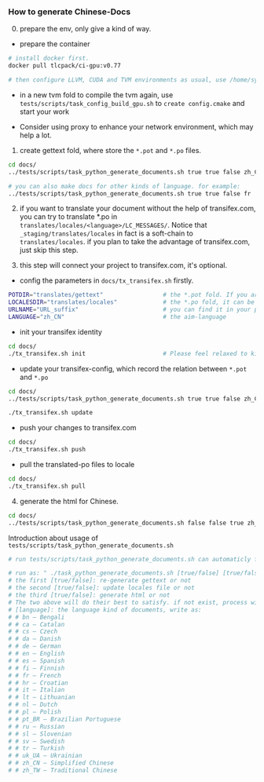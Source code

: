### How to generate Chinese-Docs
0. prepare the env, only give a kind of way.

* prepare the container

```bash
# install docker first.
docker pull tlcpack/ci-gpu:v0.77

# then configure LLVM, CUDA and TVM environments as usual, use /home/syfeng/tvm-upstream/tests/scripts/task_config_build_gpu.sh to create config.cmake
```

* in a new tvm fold to compile the tvm again, use `tests/scripts/task_config_build_gpu.sh` to `create config.cmake` and start your work

* Consider using proxy to enhance your network environment, which may help a lot.

1. create gettext fold, where store the `*.pot` and `*.po` files.

```bash
cd docs/
../tests/scripts/task_python_generate_documents.sh true true false zh_CN 

# you can also make docs for other kinds of language. for example:
../tests/scripts/task_python_generate_documents.sh true true false fr   # for French, You can find out how to use it at the end of the document.
```

2. if you want to translate your document without the help of transifex.com, you can try to translate *.po in `translates/locales/<language>/LC_MESSAGES/`. Notice that `_staging/translates/locales` in fact is a soft-chain to `translates/locales`. if you plan to take the advantage of transifex.com, just skip this step.

3. this step will connect your project to transifex.com, it's optional.

* config the parameters in `docs/tx_transifex.sh` firstly.

```bash
POTDIR="translates/gettext"                 # the *.pot fold. If you are not sure, default is recommended
LOCALESDIR="translates/locales"             # the *.po fold, it can be unexist. If you are not sure, default is recommended
URLNAME="URL_suffix"                        # you can find it in your project in transifex.com, the same as the share-URL suffix.
LANGUAGE="zh_CN"                            # the aim-language
```

* init your transifex identity

```bash
cd docs/
./tx_transifex.sh init                      # Please feel relaxed to kill the process(Ctrl^C) after input API token and finish verification.
```

* update your transifex-config, which record the relation between `*.pot` and `*.po`

```bash
cd docs/
../tests/scripts/task_python_generate_documents.sh true true false zh_CN   # update your gettext(*.pot)

./tx_transifex.sh update                                                    # update transifex-config
```

* push your changes to transifex.com

```bash
cd docs/
./tx_transifex.sh push
```

* pull the translated-po files to locale

```bash
cd docs/
./tx_transifex.sh pull
```

4. generate the html for Chinese.

```bash
cd docs/
../tests/scripts/task_python_generate_documents.sh false false true zh_CN # the _build/html_zh_CN will be created. you can directly deploy to your website.
```

Introduction about usage of `tests/scripts/task_python_generate_documents.sh`

```bash
# run tests/scripts/task_python_generate_documents.sh can automaticly finish this work

# run as: " ./task_python_generate_documents.sh [true/false] [true/false] [true/false] [language] "
# the first [true/false]: re-generate gettext or not
# the second [true/false]: update locales file or not
# the third [true/false]: generate html or not
# The two above will do their best to satisfy. if not exist, process will generate directly.
# [language]: the language kind of documents, write as:
# # bn – Bengali
# # ca – Catalan
# # cs – Czech
# # da – Danish
# # de – German
# # en – English
# # es – Spanish
# # fi – Finnish
# # fr – French
# # hr – Croatian
# # it – Italian
# # lt – Lithuanian
# # nl – Dutch
# # pl – Polish
# # pt_BR – Brazilian Portuguese
# # ru – Russian
# # sl – Slovenian
# # sv – Swedish
# # tr – Turkish
# # uk_UA – Ukrainian
# # zh_CN – Simplified Chinese
# # zh_TW – Traditional Chinese
```


<!-- 
#### The following document show the original method, it has been abondoned
1. generate `gettext` fold

    ```bash
    cd docs/
    make -j20 gettext

    # you will find a fold named "locale" generated in docs/_build/ 
    ```

2. create `*.po` files

    ```bash
    cd docs/_staging/
    sphinx-intl update -p _build/locale/ -l zh_CN -l en   # It will set up internationalization support for English and Chinese

    # then docs/_staging/locale will be generated. For the Chinese manual, we only need to translate docs/_staging/locale/zh_CN/LC_MESSAGES/*.po
    # Of course, when run "make clean", the locale should not be delete. 
    ```

3. generate static-website-code for multi-language (Chinese for example):

    ```bash
    make -e  SPHINXOPTS="-D language='zh_CN'" html ./source build/html-zh

    # the fold "html", written in Chinese, will be generated in docs/_build/. We can deploy it normally
    ``` 
-->
